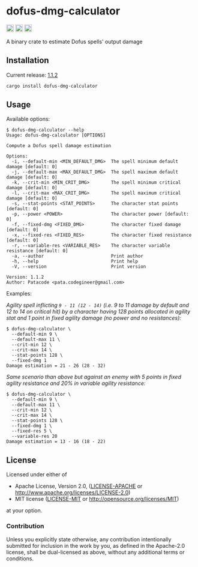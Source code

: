 # dofus-dmg-calculator

[<img alt="github" src="https://img.shields.io/badge/github-black?style=for-the-badge&labelColor=555555&logo=github" height="20">](https://github.com/Patacode/dofus-dmg-calculator)
[<img alt="crates.io" src="https://img.shields.io/crates/v/dofus-dmg-calculator?logoColor=E3A835&style=for-the-badge&color=9c7325&logo=rust" height="20">](https://crates.io/crates/dofus-dmg-calculator)
[<img alt="crates.io" src="https://img.shields.io/crates/d/dofus-dmg-calculator?logoColor=E3A835&style=for-the-badge&color=152673" height="20">](https://crates.io/crates/dofus-dmg-calculator)

A binary crate to estimate Dofus spells' output damage

## Installation

Current release: [1.1.2](CHANGELOG.md#1.1.2)

```bash
cargo install dofus-dmg-calculator
```

## Usage

Available options:

```
$ dofus-dmg-calculator --help
Usage: dofus-dmg-calculator [OPTIONS]

Compute a Dofus spell damage estimation

Options:
  -i, --default-min <MIN_DEFAULT_DMG>  The spell minimum default damage [default: 0]
  -j, --default-max <MAX_DEFAULT_DMG>  The spell maximum default damage [default: 0]
  -k, --crit-min <MIN_CRIT_DMG>        The spell minimum critical damage [default: 0]
  -l, --crit-max <MAX_CRIT_DMG>        The spell maximum critical damage [default: 0]
  -s, --stat-points <STAT_POINTS>      The character stat points [default: 0]
  -p, --power <POWER>                  The character power [default: 0]
  -f, --fixed-dmg <FIXED_DMG>          The character fixed damage [default: 0]
  -x, --fixed-res <FIXED_RES>          The character fixed resistance [default: 0]
  -r, --variable-res <VARIABLE_RES>    The character variable resistance [default: 0]
  -a, --author                         Print author
  -h, --help                           Print help
  -V, --version                        Print version

Version: 1.1.2
Author: Patacode <pata.codegineer@gmail.com>
```

Examples:

*Agility spell inflicting `9 - 11 (12 - 14)` (i.e. 9 to 11 damage by default
and 12 to 14 on critical hit) by a character having 128 points allocated in
agility stat and 1 point in fixed agility damage (no power and no resistances):*

```
$ dofus-dmg-calculator \
  --default-min 9 \
  --default-max 11 \
  --crit-min 12 \
  --crit-max 14 \
  --stat-points 128 \
  --fixed-dmg 1
Damage estimation = 21 - 26 (28 - 32)
```

*Same scenario than above but against an enemy with 5 points in fixed agility
resistance and 20% in variable agility resistance:*

```
$ dofus-dmg-calculator \
  --default-min 9 \
  --default-max 11 \
  --crit-min 12 \
  --crit-max 14 \
  --stat-points 128 \
  --fixed-dmg 1 \
  --fixed-res 5 \
  --variable-res 20
Damage estimation = 13 - 16 (18 - 22)
```

## License

Licensed under either of

* Apache License, Version 2.0, ([LICENSE-APACHE](LICENSE-APACHE) or <http://www.apache.org/licenses/LICENSE-2.0>)
* MIT license ([LICENSE-MIT](LICENSE-MIT) or <http://opensource.org/licenses/MIT>)

at your option.

### Contribution

Unless you explicitly state otherwise, any contribution intentionally
submitted for inclusion in the work by you, as defined in the Apache-2.0
license, shall be dual-licensed as above, without any additional terms or
conditions.
